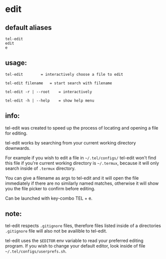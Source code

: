 # edit

## default aliases
```
tel-edit
edit
e
```
## usage:
```
tel-edit		= interactively choose a file to edit

tel-edit filename	= start search with filename

tel-edit -r | --root 	= interactively

tel-edit -h | --help 	= show help menu
```
## info:

tel-edit was created to speed up the process of locating and opening a file for editing.

tel-edit works by searching from your current working directory downwards.

For example if you wish to edit a file in `~/.tel/configs/` tel-edit won't find this file if you're current working directory is `~/.termux`, because it will only search inside of `.termux` directory.

You can give a filename as args to tel-edit and it will open the file immediately if there are no similarly named matches, otherwise it will show you the file picker to confirm before editing. 

Can be launched with key-combo <kc>TEL + e</kc>.

## note:

tel-edit respects `.gitignore` files, therefore files listed inside of a directories `.gitignore` file will also not be availible to tel-edit.

tel-edit uses the `$EDITOR` env variable to read your preferred editing program. If you wish to change your default editor, look inside of file `~/.tel/configs/userprefs.sh`.
